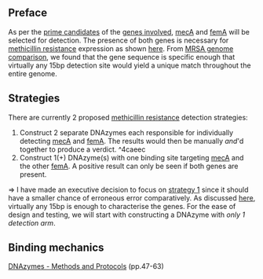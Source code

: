 ## Preface
As per the [prime candidates](Methicillin%20resistance/genes/genes%20involved.md#Prime%20candidates) of the [genes involved](Methicillin%20resistance/genes/genes%20involved.md), [mecA](Methicillin%20resistance/genes/mecA%20gene%20(PBP2a).md) and [femA](Methicillin%20resistance/genes/femA%20gene.md) will be selected for detection. The presence of both genes is necessary for [methicillin resistance](Methicillin%20resistance/Genomic%20basis%20for%20methicillin%20resistance.md) expression as shown [here](Methicillin%20resistance/Methicillin%20resistance%20mechanisms.md#PBP2a%20+%20..?).
From [MRSA genome comparison](Methicillin%20resistance/DNA%20sequences/MRSA%20genome%20comparison.md), we found that the gene sequence is specific enough that virtually any 15bp detection site would yield a unique match throughout the entire genome.

## Strategies
There are currently 2 proposed [methicillin resistance](Methicillin%20resistance/Genomic%20basis%20for%20methicillin%20resistance.md) detection strategies:
1. Construct 2 separate DNAzymes each responsible for individually detecting [mecA](Methicillin%20resistance/DNA%20sequences/mecA%20sequence.md) and [femA](Methicillin%20resistance/DNA%20sequences/femA%20sequence.md). The results would then be manually *and*'d together to produce a verdict. ^4caeec
2. Construct 1(+) DNAzyme(s) with one binding site targeting [mecA](Methicillin%20resistance/DNA%20sequences/mecA%20sequence.md) and the other [femA](Methicillin%20resistance/DNA%20sequences/femA%20sequence.md). A positive result can only be seen if both genes are present.

=> I have made an executive decision to focus on [strategy 1](Methodology.md#^4caeec) since it should have a smaller chance of erroneous error comparatively. As discussed [here](Methicillin%20resistance/DNA%20sequences/MRSA%20genome%20comparison.md#findings), virtually any 15bp is enough to characterise the genes. For the ease of design and testing, we will start with constructing a DNAzyme with *only 1 detection arm*.

## Binding mechanics
[DNAzymes - Methods and Protocols](research%20paper%20pdfs/DNAzymes%20-%20Methods%20and%20Protocols.pdf) (pp.47-63)
